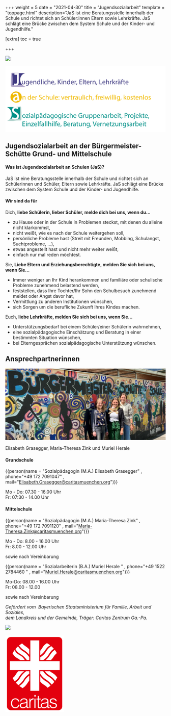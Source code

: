 +++
weight = 5
date = "2021-04-30"
title = "Jugendsozialarbeit"
template = "toppage.html"
description="JaS ist eine Beratungsstelle innerhalb der Schule und richtet sich an Schüler:innen Eltern sowie Lehrkräfte. JaS schlägt eine Brücke zwischen dem System Schule und der Kinder- und Jugendhilfe."

[extra]
toc = true

+++

<div class="triple">

![](infos/jugendsozialarbeit/images/JaS.png)

![](images/JaS_einzeln.png)

</div>

## **Jugendsozialarbeit an der Bürgermeister-Schütte Grund- und Mittelschule**

#### **Was ist Jugendsozialarbeit an Schulen (JaS)?**

JaS ist eine Beratungsstelle innerhalb der Schule und richtet sich an Schülerinnen und Schüler, Eltern sowie Lehrkräfte. JaS schlägt eine Brücke zwischen dem System Schule und der Kinder- und Jugendhilfe.

<!-- more -->

#### Wir sind da für

Dich, **liebe Schülerin, lieber Schüler, melde dich bei uns, wenn du…**

- zu Hause oder in der Schule in Problemen steckst, mit denen du alleine nicht klarkommst,
- nicht weißt, wie es nach der Schule weitergehen soll,
- persönliche Probleme hast (Streit mit Freunden, Mobbing, Schulangst, Suchtprobleme, …),
- etwas angestellt hast und nicht mehr weiter weißt,
- einfach nur mal reden möchtest.

Sie, **Liebe Eltern und Erziehungsberechtigte, melden Sie sich bei uns, wenn Sie…**

- Immer weniger an Ihr Kind herankommen und familiäre oder schulische Probleme zunehmend belastend werden,
- feststellen, dass Ihre Tochter/Ihr Sohn den Schulbesuch zunehmend meidet oder Angst davor hat,
- Vermittlung zu anderen Institutionen wünschen,
- sich Sorgen um die berufliche Zukunft Ihres Kindes machen.

Euch, **liebe Lehrkräfte, melden Sie sich bei uns, wenn Sie…**

- Unterstützungsbedarf bei einem Schüler/einer Schülerin wahrnehmen,
- eine sozialpädagogische Einschätzung und Beratung in einer bestimmten Situation wünschen,
- bei Elterngesprächen sozialpädagogische Unterstützung wünschen.

## **Ansprechpartnerinnen**

![](images/Image-5-1024x456.jpeg)

Elisabeth Grasegger, Maria-Theresa Zink und Muriel Herale 

#### **Grundschule**

{{person(name = "Sozialpädagogin (M.A.) Elisabeth Grasegger" , phone="+49 172 7091047" , mail="Elisabeth.Grasegger@caritasmuenchen.org")}}

Mo - Do: 07.30 - 16.00 Uhr  
Fr: 07:30 - 14.00 Uhr

#### **Mittelschule**

{{person(name = "Sozialpädagogin (M.A.) Maria-Theresa Zink" , phone="+49 172 7091120" , mail="Maria-Theresa.Zink@caritasmuenchen.org")}}

Mo - Do: 8.00 - 16.00 Uhr  
Fr: 8.00 - 12.00 Uhr

sowie nach Vereinbarung



{{person(name = "Sozialarbeiterin (B.A.) Muriel Herale " , phone="+49 1522 2784460  " , mail="Muriel.Herale@caritasmuenchen.org")}}

Mo-Do: 08.00 - 16.00 Uhr  
Fr: 08.00 - 12.00

sowie nach Vereinbarung

_Gefördert vom  Bayerischen Staatsministerium für Familie, Arbeit und Soziales,_  
_dem Landkreis und der Gemeinde, Träger: Caritas Zentrum Ga.-Pa._
<div class="triple">

![](infos/jugendsozialarbeit/images/bayrisches-staatsministerium.jpg)

![](images/caritas_logo.png)

</div>
